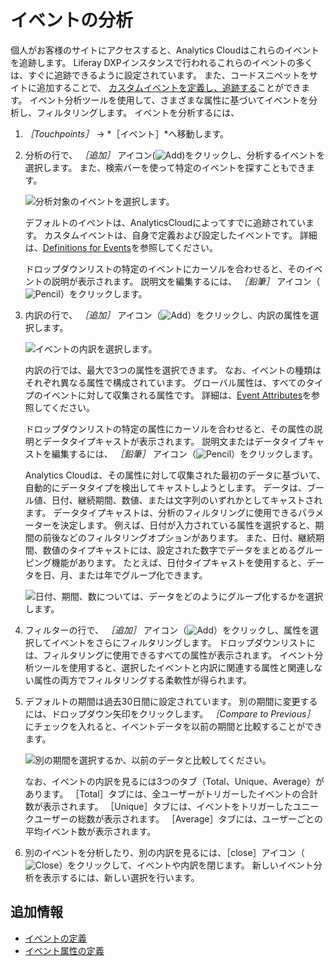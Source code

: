 # イベントの分析

個人がお客様のサイトにアクセスすると、Analytics Cloudはこれらのイベントを追跡します。 Liferay DXPインスタンスで行われるこれらのイベントの多くは、すぐに追跡できるように設定されています。 また、コードスニペットをサイトに追加することで、 [カスタムイベントを定義し、追跡する](./tracking-events.md)ことができます。 イベント分析ツールを使用して、さまざまな属性に基づいてイベントを分析し、フィルタリングします。 イベントを分析するには、

1. *［Touchpoints］* &rarr; *［イベント］*へ移動します。

1. 分析の行で、 _［追加］_ アイコン(![Add](../../images/icon-add.png))をクリックし、分析するイベントを選択します。 また、検索バーを使って特定のイベントを探すこともできます。

   ![分析対象のイベントを選択します。](./events-analysis/images/01.png)

   デフォルトのイベントは、AnalyticsCloudによってすでに追跡されています。 カスタムイベントは、自身で定義および設定したイベントです。 詳細は、[Definitions for Events](../../workspace-data/definitions/definitions-for-events.md)を参照してください。

   ドロップダウンリストの特定のイベントにカーソルを合わせると、そのイベントの説明が表示されます。 説明文を編集するには、 _［鉛筆］_ アイコン（![Pencil](../../images/icon-edit.png)）をクリックします。

1. 内訳の行で、 _［追加］_ アイコン（![Add](../../images/icon-plus.png)）をクリックし、内訳の属性を選択します。

    ![イベントの内訳を選択します。](./events-analysis/images/02.png)

    内訳の行では、最大で3つの属性を選択できます。 なお、イベントの種類はそれぞれ異なる属性で構成されています。 グローバル属性は、すべてのタイプのイベントに対して収集される属性です。 詳細は、[Event Attributes](../../workspace-data/definitions/definitions-for-event-attributes.md)を参照してください。

    ドロップダウンリストの特定の属性にカーソルを合わせると、その属性の説明とデータタイプキャストが表示されます。 説明文またはデータタイプキャストを編集するには、 _［鉛筆］_ アイコン（![Pencil](../../images/icon-edit.png)）をクリックします。

    Analytics Cloudは、その属性に対して収集された最初のデータに基づいて、自動的にデータタイプを検出してキャストしようとします。 データは、ブール値、日付、継続期間、数値、または文字列のいずれかとしてキャストされます。 データタイプキャストは、分析のフィルタリングに使用できるパラメーターを決定します。 例えば、日付が入力されている属性を選択すると、期間の前後などのフィルタリングオプションがあります。 また、日付、継続期間、数値のタイプキャストには、設定された数字でデータをまとめるグルーピング機能があります。 たとえば、日付タイプキャストを使用すると、データを日、月、または年でグループ化できます。

    ![日付、期間、数については、データをどのようにグループ化するかを選択します。](./events-analysis/images/03.png)

1. フィルターの行で、 _［追加］_ アイコン（![Add](../../images/icon-plus.png)）をクリックし、属性を選択してイベントをさらにフィルタリングします。 ドロップダウンリストには、フィルタリングに使用できるすべての属性が表示されます。 イベント分析ツールを使用すると、選択したイベントと内訳に関連する属性と関連しない属性の両方でフィルタリングする柔軟性が得られます。

1. デフォルトの期間は過去30日間に設定されています。 別の期間に変更するには、ドロップダウン矢印をクリックします。 *［Compare to Previous］* にチェックを入れると、イベントデータを以前の期間と比較することができます。

    ![別の期間を選択するか、以前のデータと比較してください。](./events-analysis/images/04.png)

    なお、イベントの内訳を見るには3つのタブ（Total、Unique、Average）があります。 ［Total］タブには、全ユーザーがトリガーしたイベントの合計数が表示されます。 ［Unique］タブには、イベントをトリガーしたユニークユーザーの総数が表示されます。 ［Average］タブには、ユーザーごとの平均イベント数が表示されます。

1. 別のイベントを分析したり、別の内訳を見るには、［close］アイコン（![Close](../../images/icon-close.png)）をクリックして、イベントや内訳を閉じます。 新しいイベント分析を表示するには、新しい選択を行います。

## 追加情報

* [イベントの定義](../../workspace-data/definitions/definitions-for-events.md)
* [イベント属性の定義](../../workspace-data/definitions/definitions-for-event-attributes.md)

